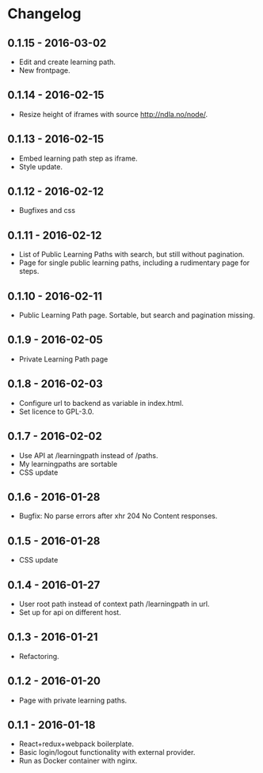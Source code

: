 # Changelog

## 0.1.15 - 2016-03-02

* Edit and create learning path.
* New frontpage.

## 0.1.14 - 2016-02-15

* Resize height of iframes with source http://ndla.no/node/.

## 0.1.13 - 2016-02-15

* Embed learning path step as iframe.
* Style update.

## 0.1.12 - 2016-02-12

* Bugfixes and css

## 0.1.11 - 2016-02-12

* List of Public Learning Paths with search, but still without pagination.
* Page for single public learning paths, including a rudimentary page for steps.


## 0.1.10 - 2016-02-11

* Public Learning Path page. Sortable, but search and pagination missing.

## 0.1.9 - 2016-02-05

* Private Learning Path page

## 0.1.8 - 2016-02-03

* Configure url to backend as variable in index.html.
* Set licence to GPL-3.0.

## 0.1.7 - 2016-02-02

* Use API at /learningpath instead of /paths.
* My learningpaths are sortable
* CSS update

## 0.1.6 - 2016-01-28

* Bugfix: No parse errors after xhr 204 No Content responses.

## 0.1.5 - 2016-01-28

* CSS update

## 0.1.4 - 2016-01-27

* User root path instead of context path /learningpath in url.
* Set up for api on different host.

## 0.1.3 - 2016-01-21

* Refactoring.

## 0.1.2 - 2016-01-20

* Page with private learning paths.

## 0.1.1 - 2016-01-18

* React+redux+webpack boilerplate.
* Basic login/logout functionality with external provider.
* Run as Docker container with nginx.
